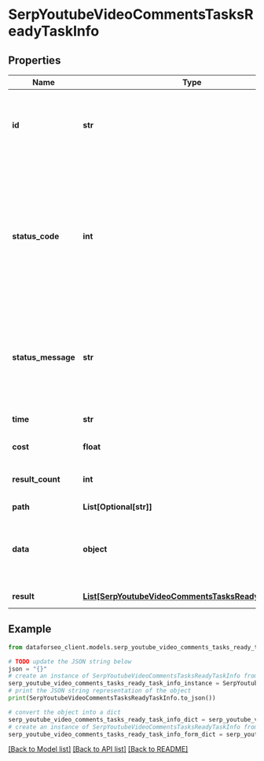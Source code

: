 # SerpYoutubeVideoCommentsTasksReadyTaskInfo


## Properties

Name | Type | Description | Notes
------------ | ------------- | ------------- | -------------
**id** | **str** | task identifier unique task identifier in our system in the UUID format | [optional] 
**status_code** | **int** | status code of the task generated by DataForSEO, can be within the following range: 10000-60000 you can find the full list of the response codes here | [optional] 
**status_message** | **str** | informational message of the task you can find the full list of general informational messages here | [optional] 
**time** | **str** | execution time, seconds | [optional] 
**cost** | **float** | total tasks cost, USD | [optional] 
**result_count** | **int** | number of elements in the result array | [optional] 
**path** | **List[Optional[str]]** | URL path | [optional] 
**data** | **object** | contains the same parameters that you specified in the POST request | [optional] 
**result** | [**List[SerpYoutubeVideoCommentsTasksReadyResultInfo]**](SerpYoutubeVideoCommentsTasksReadyResultInfo.md) | array of results | [optional] 

## Example

```python
from dataforseo_client.models.serp_youtube_video_comments_tasks_ready_task_info import SerpYoutubeVideoCommentsTasksReadyTaskInfo

# TODO update the JSON string below
json = "{}"
# create an instance of SerpYoutubeVideoCommentsTasksReadyTaskInfo from a JSON string
serp_youtube_video_comments_tasks_ready_task_info_instance = SerpYoutubeVideoCommentsTasksReadyTaskInfo.from_json(json)
# print the JSON string representation of the object
print(SerpYoutubeVideoCommentsTasksReadyTaskInfo.to_json())

# convert the object into a dict
serp_youtube_video_comments_tasks_ready_task_info_dict = serp_youtube_video_comments_tasks_ready_task_info_instance.to_dict()
# create an instance of SerpYoutubeVideoCommentsTasksReadyTaskInfo from a dict
serp_youtube_video_comments_tasks_ready_task_info_form_dict = serp_youtube_video_comments_tasks_ready_task_info.from_dict(serp_youtube_video_comments_tasks_ready_task_info_dict)
```
[[Back to Model list]](../README.md#documentation-for-models) [[Back to API list]](../README.md#documentation-for-api-endpoints) [[Back to README]](../README.md)



